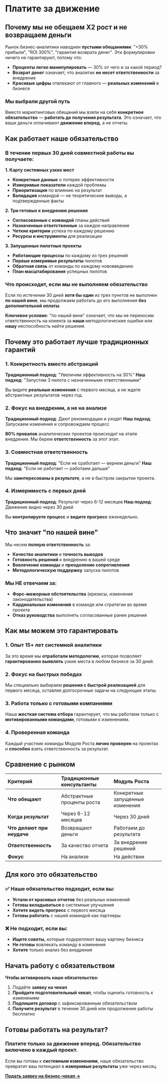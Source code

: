 # Платите за движение
## Почему мы не обещаем X2 рост  и не возвращаем деньги

Рынок бизнес-аналитики наводнен **пустыми обещаниями**: "+30% прибыли", "ROI 300%", "гарантия возврата денег". Эти формулировки ничего не гарантируют, потому что:

- **Проценты легко манипулировать** — 30% от чего и за какой период?
- **Возврат денег** означает, что аналитик **не несет ответственности** за внедрение
- **Красивые цифры** отвлекают от главного — **реальных изменений** в бизнесе
### Мы выбрали другой путь

Вместо маркетинговых обещаний мы взяли на себя **конкретное обязательство** — **работать до получения результата**. Это означает, что ваши деньги оплачивают **движение вперед**, а не отчеты.

## Как работает наше обязательство

### В течение первых 30 дней совместной работы вы получаете:

**1. Карту системных узких мест**

- **Конкретные данные** о потерях эффективности
- **Измеримые показатели** каждой проблемы
- **Приоритизация** по влиянию на результат
- **Валидация** командой — не теоретические выводы, а подтвержденные факты

**2. Три готовых к внедрению решения**

- **Согласованные с командой** планы действий
- **Назначенные ответственные** за каждое направление
- **Четкие критерии** успеха по каждому решению
- **Ресурсы и инструменты** для реализации

**3. Запущенные пилотные проекты**

- **Работающие процессы** по каждому из трех решений
- **Первые измеримые результаты** пилотов
- **Обратная связь** от команды по каждому нововведению
- **План масштабирования** успешных пилотов

### Что происходит, если мы не выполняем обязательство

Если по истечении 30 дней **хотя бы один** из трех пунктов не выполнен **по нашей вине**, мы продолжаем работать до его выполнения **без дополнительной оплаты**.

**Ключевое условие**: "по нашей вине" означает, что мы не переносим ответственность на клиента за **наши** методологические ошибки или **нашу** неспособность найти решения.

## Почему это работает лучше традиционных гарантий

### 1. Конкретность вместо абстракций

**Традиционный подход**: "Увеличим эффективность на 30%"
**Наш подход**: "Запустим 3 пилота с назначенными ответственными"

Вы видите **реальные изменения** с первого месяца, а не ждете абстрактных результатов через год.

### 2. Фокус на внедрении, а не на анализе

**Традиционный подход**: Дают рекомендации и уходят
**Наш подход**: Запускаем изменения и сопровождаем процесс

**80% провалов** аналитических проектов происходит на этапе внедрения. Мы берем **ответственность** за этот этап.

### 3. Совместная ответственность

**Традиционный подход**: "Если не сработает — вернем деньги"
**Наш подход**: "Если не работает — работаем дальше"

Мы **заинтересованы в результате**, а не в быстром закрытии проекта.

### 4. Измеримость с первых дней

**Традиционный подход**: Результат через 6-12 месяцев
**Наш подход**: Движение видно через 30 дней

Вы **контролируете процесс** и **видите прогресс** еженедельно.

## Что значит "по нашей вине"

Мы несем **полную ответственность** за:

- **Качество аналитики** и **точность выводов**
- **Готовность решений** к внедрению в вашей среде
- **Вовлечение команды** и **преодоление сопротивления**
- **Методологическую поддержку** запуска пилотов
### Мы НЕ отвечаем за:

- **Форс-мажорные обстоятельства** (кризисы, изменения законодательства)
- **Кардинальные изменения** в команде или стратегии во время проекта
- **Отказ руководства** выполнять согласованные ранее решения
## Как мы можем это гарантировать

### 1. Опыт 15+ лет системной аналитики

За это время мы **отработали методологию**, которая позволяет **гарантированно выявлять** узкие места в любом бизнесе за 30 дней.

### 2. Фокус на быстрых победах

Мы специально выбираем **решения с быстрой реализацией** для первого месяца, оставляя долгосрочные задачи на следующие этапы.

### 3. Работа только с готовыми компаниями

Наша **жесткая система отбора** гарантирует, что мы работаем только с **мотивированными командами**, готовыми к изменениям.

### 4. Проверенная команда

Каждый участник команды Модуля Роста **лично проверен** на проектах и **способен** взять ответственность за результат.

## Сравнение с рынком

| Критерий                   | Традиционные консультанты  | Модуль Роста                    |
| :------------------------- | :------------------------- | :------------------------------ |
| **Что обещают**            | Абстрактные проценты роста | Конкретные запущенные изменения |
| **Когда результат**        | Через 6-12 месяцев         | Через 30 дней                   |
| **Что делают при неудаче** | Возвращают деньги          | Работаем до результата          |
| **Ответственность**        | За качество отчета         | За внедрение решений            |
| **Фокус**                  | На анализе                 | На действии                     |

## Для кого это обязательство

### ✅ Наше обязательство подходит, если вы:

- **Устали от красивых отчетов** без реальных изменений
- **Готовы вкладываться** в системные улучшения
- **Хотите видеть прогресс** с первого месяца
- **Готовы работать** с нашей командой как партнеры

### ❌ Не подходит, если вы:

- **Ищете советы,** которые подкрепляют вашу картину бизнеса
- **Не готовы** вовлекать команду в изменения
- **Хотите** только анализ без внедрения
## Начать работу с обязательством

**Чтобы активировать наше обязательство:**

1. Подайте **заявку на чекап**
2. **Пройдите подготовительный чекап**, чтобы оценить готовность к изменениям
3. **Подпишите договор** с зафиксированным обязательством
4. **Получите результат** в течение 30 дней или продолжение работы бесплатно

## Готовы работать на результат?

### Платите только за движение вперед. Обязательство включено в каждый проект.

Если вы готовы к **системным изменениям**, наше обязательство превратит ваш потенциал в **измеримые результаты** уже через месяц.

[**Подать заявку на бизнес-чекап →**](/apply)
